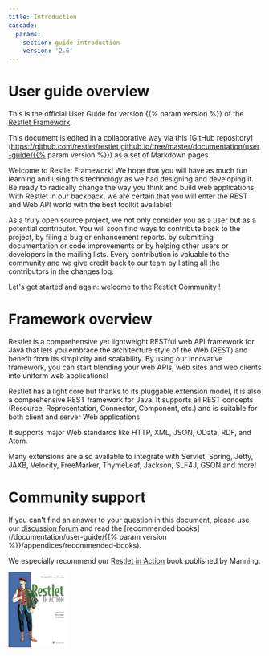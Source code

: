 ```yaml
---
title: Introduction
cascade:
  params:
    section: guide-introduction
    version: '2.6'
---
```

# User guide overview

This is the official User Guide for version {{% param version %}} of the [Restlet Framework](/).

This document is edited in a collaborative way via this
[GitHub repository](https://github.com/restlet/restlet.github.io/tree/master/documentation/user-guide/{{% param version %}})
as a set of Markdown pages.

Welcome to Restlet Framework! We hope that you will have
as much fun learning and using this technology as we had designing and
developing it. Be ready to radically change the way you think and build
web applications. With Restlet in our backpack, we are certain that you
will enter the REST and Web API world with the best toolkit available!

As a truly open source project, we not only consider you as a user but
as a potential contributor. You will soon find ways to contribute back
to the project, by filing a bug or enhancement reports, by submitting
documentation or code improvements or by helping other users or
developers in the mailing lists. Every contribution is valuable to the
community and we give credit back to our team by listing all the
contributors in the changes log.

Let's get started and again: welcome to the Restlet Community !

# Framework overview

Restlet is a comprehensive yet lightweight RESTful web API framework for
Java that lets you embrace the architecture style of the Web (REST) and
benefit from its simplicity and scalability. By using our
innovative framework, you can start blending your web APIs, web
sites and web clients into uniform web applications!

Restlet has a light core but thanks to its pluggable extension model,
it is also a comprehensive REST framework for Java. It supports all REST
concepts (Resource, Representation, Connector, Component, etc.) and is
suitable for both client and server Web applications.

It supports major Web standards like HTTP, XML, JSON, OData,
RDF, and Atom.

Many extensions are also available to integrate
with Servlet, Spring, Jetty, JAXB, Velocity, FreeMarker,
ThymeLeaf, Jackson, SLF4J, GSON and more!

# Community support

If you can't find an answer to your question in this document, please
use our [discussion forum](https://github.com/restlet/restlet-framework-java/discussions)
and read the [recommended books](/documentation/user-guide/{{% param version %}}/appendices/recommended-books).

We especially recommend our [Restlet in Action](http://www.amazon.com/gp/product/193518234X/ref=as_li_tf_tl?ie=UTF8&camp=1789&creative=9325&creativeASIN=193518234X&linkCode=as2&tag=restlet-20)
book published by Manning.

![](./images/restlet-in-action.png)
